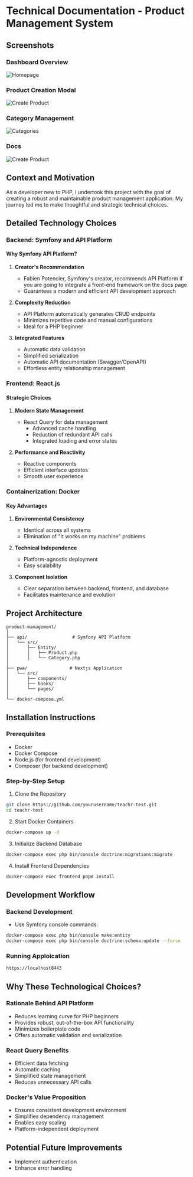 # Technical Documentation - Product Management System

## Screenshots

### Dashboard Overview

![Homepage](https://raw.githubusercontent.com/Abdelrahmanaman/teachr-test/refs/heads/main/screenshots/homepage.png)

### Product Creation Modal

![Create Product](https://raw.githubusercontent.com/Abdelrahmanaman/teachr-test/refs/heads/main/screenshots/products.png)


### Category Management
![Categories](https://raw.githubusercontent.com/Abdelrahmanaman/teachr-test/refs/heads/main/screenshots/categories.png)

### Docs

![Create Product](https://raw.githubusercontent.com/Abdelrahmanaman/teachr-test/refs/heads/main/screenshots/docs.png)



## Context and Motivation

As a developer new to PHP, I undertook this project with the goal of creating a robust and maintainable product management application. My journey led me to make thoughtful and strategic technical choices.

## Detailed Technology Choices

### Backend: Symfony and API Platform

#### Why Symfony API Platform?

1. **Creator's Recommendation**
   - Fabien Potencier, Symfony's creator, recommends API Platform if you are going to integrate a front-end framework on the docs page
   - Guarantees a modern and efficient API development approach

2. **Complexity Reduction**
   - API Platform automatically generates CRUD endpoints
   - Minimizes repetitive code and manual configurations
   - Ideal for a PHP beginner

3. **Integrated Features**
   - Automatic data validation
   - Simplified serialization
   - Automatic API documentation (Swagger/OpenAPI)
   - Effortless entity relationship management

### Frontend: React.js

#### Strategic Choices

1. **Modern State Management**
   - React Query for data management
     - Advanced cache handling
     - Reduction of redundant API calls
     - Integrated loading and error states

2. **Performance and Reactivity**
   - Reactive components
   - Efficient interface updates
   - Smooth user experience

### Containerization: Docker

#### Key Advantages

1. **Environmental Consistency**
   - Identical across all systems
   - Elimination of "It works on my machine" problems

2. **Technical Independence**
   - Platform-agnostic deployment
   - Easy scalability

3. **Component Isolation**
   - Clear separation between backend, frontend, and database
   - Facilitates maintenance and evolution

## Project Architecture

```
product-management/
│
├── api/                 # Symfony API Platform
│   └── src/
│       ├── Entity/
│       │   ├── Product.php
│       │   └── Category.php
│
├── pwa/                # Nextjs Application
│   └── src/
│       ├── components/
│       ├── hooks/
│       └── pages/
│
└── docker-compose.yml
```

## Installation Instructions

### Prerequisites

- Docker
- Docker Compose
- Node.js (for frontend development)
- Composer (for backend development)

### Step-by-Step Setup

1. Clone the Repository
```bash
git clone https://github.com/yourusername/teachr-test.git
cd teachr-test
```

2. Start Docker Containers
```bash
docker-compose up -d
```

3. Initialize Backend Database
```bash
docker-compose exec php bin/console doctrine:migrations:migrate
```

4. Install Frontend Dependencies
```bash
docker-compose exec frontend pnpm install
```

## Development Workflow

### Backend Development
- Use Symfony console commands:
```bash
docker-compose exec php bin/console make:entity
docker-compose exec php bin/console doctrine:schema:update --force
```

### Running Apploication
```bash
https://localhost8443
```


## Why These Technological Choices?

### Rationale Behind API Platform
- Reduces learning curve for PHP beginners
- Provides robust, out-of-the-box API functionality
- Minimizes boilerplate code
- Offers automatic validation and serialization

### React Query Benefits
- Efficient data fetching
- Automatic caching
- Simplified state management
- Reduces unnecessary API calls

### Docker's Value Proposition
- Ensures consistent development environment
- Simplifies dependency management
- Enables easy scaling
- Platform-independent deployment

## Potential Future Improvements
- Implement authentication
- Enhance error handling


